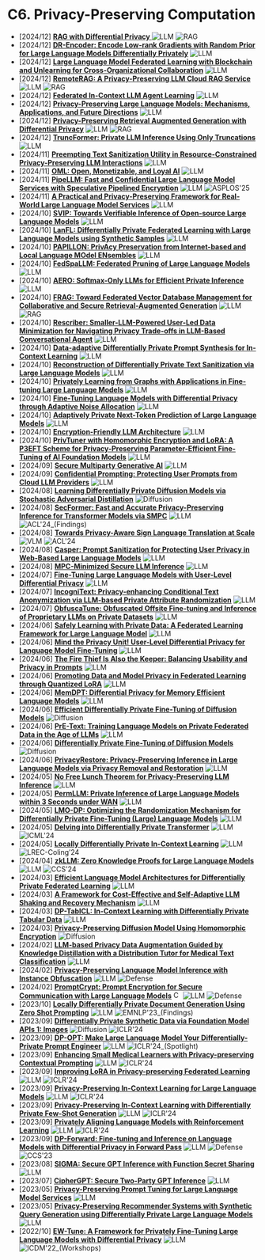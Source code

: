 # C6. Privacy-Preserving Computation
- [2024/12] **[RAG with Differential Privacy ](https://arxiv.org/abs/2412.19291)** ![LLM](https://img.shields.io/badge/LLM-589cf4) ![RAG](https://img.shields.io/badge/RAG-87b800)
- [2024/12] **[DR-Encoder: Encode Low-rank Gradients with Random Prior for Large Language Models Differentially Privately](https://arxiv.org/abs/2412.17053)** ![LLM](https://img.shields.io/badge/LLM-589cf4)
- [2024/12] **[Large Language Model Federated Learning with Blockchain and Unlearning for Cross-Organizational Collaboration](https://arxiv.org/abs/2412.13551)** ![LLM](https://img.shields.io/badge/LLM-589cf4)
- [2024/12] **[RemoteRAG: A Privacy-Preserving LLM Cloud RAG Service](https://arxiv.org/abs/2412.12775)** ![LLM](https://img.shields.io/badge/LLM-589cf4) ![RAG](https://img.shields.io/badge/RAG-87b800)
- [2024/12] **[Federated In-Context LLM Agent Learning](https://arxiv.org/abs/2412.08054)** ![LLM](https://img.shields.io/badge/LLM-589cf4)
- [2024/12] **[Privacy-Preserving Large Language Models: Mechanisms, Applications, and Future Directions](https://arxiv.org/abs/2412.06113)** ![LLM](https://img.shields.io/badge/LLM-589cf4)
- [2024/12] **[Privacy-Preserving Retrieval Augmented Generation with Differential Privacy](https://arxiv.org/abs/2412.04697)** ![LLM](https://img.shields.io/badge/LLM-589cf4) ![RAG](https://img.shields.io/badge/RAG-87b800)
- [2024/12] **[TruncFormer: Private LLM Inference Using Only Truncations](https://arxiv.org/abs/2412.01042)** ![LLM](https://img.shields.io/badge/LLM-589cf4)
- [2024/11] **[Preempting Text Sanitization Utility in Resource-Constrained Privacy-Preserving LLM Interactions](https://arxiv.org/abs/2411.11521)** ![LLM](https://img.shields.io/badge/LLM-589cf4)
- [2024/11] **[OML: Open, Monetizable, and Loyal AI](https://arxiv.org/abs/2411.03887)** ![LLM](https://img.shields.io/badge/LLM-589cf4)
- [2024/11] **[PipeLLM: Fast and Confidential Large Language Model Services with Speculative Pipelined Encryption](https://arxiv.org/abs/2411.03357)** ![LLM](https://img.shields.io/badge/LLM-589cf4) ![ASPLOS'25](https://img.shields.io/badge/ASPLOS'25-f1b800)
- [2024/11] **[A Practical and Privacy-Preserving Framework for Real-World Large Language Model Services](https://arxiv.org/abs/2411.01471)** ![LLM](https://img.shields.io/badge/LLM-589cf4)
- [2024/10] **[SVIP: Towards Verifiable Inference of Open-source Large Language Models](https://arxiv.org/abs/2410.22307)** ![LLM](https://img.shields.io/badge/LLM-589cf4)
- [2024/10] **[LanFL: Differentially Private Federated Learning with Large Language Models using Synthetic Samples](https://arxiv.org/abs/2410.19114)** ![LLM](https://img.shields.io/badge/LLM-589cf4)
- [2024/10] **[PAPILLON: PrivAcy Preservation from Internet-based and Local Language MOdel ENsembles](https://arxiv.org/abs/2410.17127)** ![LLM](https://img.shields.io/badge/LLM-589cf4)
- [2024/10] **[FedSpaLLM: Federated Pruning of Large Language Models](https://arxiv.org/abs/2410.14852)** ![LLM](https://img.shields.io/badge/LLM-589cf4)
- [2024/10] **[AERO: Softmax-Only LLMs for Efficient Private Inference](https://arxiv.org/abs/2410.13060)** ![LLM](https://img.shields.io/badge/LLM-589cf4)
- [2024/10] **[FRAG: Toward Federated Vector Database Management for Collaborative and Secure Retrieval-Augmented Generation](https://arxiv.org/abs/2410.13272)** ![LLM](https://img.shields.io/badge/LLM-589cf4) ![RAG](https://img.shields.io/badge/RAG-87b800)
- [2024/10] **[Rescriber: Smaller-LLM-Powered User-Led Data Minimization for Navigating Privacy Trade-offs in LLM-Based Conversational Agent](https://arxiv.org/abs/2410.11876)** ![LLM](https://img.shields.io/badge/LLM-589cf4)
- [2024/10] **[Data-adaptive Differentially Private Prompt Synthesis for In-Context Learning](https://arxiv.org/abs/2410.12085)** ![LLM](https://img.shields.io/badge/LLM-589cf4)
- [2024/10] **[Reconstruction of Differentially Private Text Sanitization via Large Language Models](https://arxiv.org/abs/2410.12443)** ![LLM](https://img.shields.io/badge/LLM-589cf4)
- [2024/10] **[Privately Learning from Graphs with Applications in Fine-tuning Large Language Models](https://arxiv.org/abs/2410.08299)** ![LLM](https://img.shields.io/badge/LLM-589cf4)
- [2024/10] **[Fine-Tuning Language Models with Differential Privacy through Adaptive Noise Allocation](https://arxiv.org/abs/2410.02912)** ![LLM](https://img.shields.io/badge/LLM-589cf4)
- [2024/10] **[Adaptively Private Next-Token Prediction of Large Language Models](https://arxiv.org/abs/2410.02016)** ![LLM](https://img.shields.io/badge/LLM-589cf4)
- [2024/10] **[Encryption-Friendly LLM Architecture](https://arxiv.org/abs/2410.02486)** ![LLM](https://img.shields.io/badge/LLM-589cf4)
- [2024/10] **[PrivTuner with Homomorphic Encryption and LoRA: A P3EFT Scheme for Privacy-Preserving Parameter-Efficient Fine-Tuning of AI Foundation Models](https://arxiv.org/abs/2410.00433)** ![LLM](https://img.shields.io/badge/LLM-589cf4)
- [2024/09] **[Secure Multiparty Generative AI](https://arxiv.org/abs/2409.19120)** ![LLM](https://img.shields.io/badge/LLM-589cf4)
- [2024/09] **[Confidential Prompting: Protecting User Prompts from Cloud LLM Providers](https://arxiv.org/abs/2409.19134)** ![LLM](https://img.shields.io/badge/LLM-589cf4)
- [2024/08] **[Learning Differentially Private Diffusion Models via Stochastic Adversarial Distillation](https://arxiv.org/abs/2408.14738)** ![Diffusion](https://img.shields.io/badge/Diffusion-a99cf4)
- [2024/08] **[SecFormer: Fast and Accurate Privacy-Preserving Inference for Transformer Models via SMPC](https://aclanthology.org/2024.findings-acl.790/)** ![LLM](https://img.shields.io/badge/LLM-589cf4) ![ACL'24_(Findings)](https://img.shields.io/badge/ACL'24_(Findings)-f1b800)
- [2024/08] **[Towards Privacy-Aware Sign Language Translation at Scale](https://aclanthology.org/2024.acl-long.467/)** ![VLM](https://img.shields.io/badge/VLM-c7688b) ![ACL'24](https://img.shields.io/badge/ACL'24-f1b800)
- [2024/08] **[Casper: Prompt Sanitization for Protecting User Privacy in Web-Based Large Language Models](https://arxiv.org/abs/2408.07004)** ![LLM](https://img.shields.io/badge/LLM-589cf4)
- [2024/08] **[MPC-Minimized Secure LLM Inference](https://arxiv.org/abs/2408.03561)** ![LLM](https://img.shields.io/badge/LLM-589cf4)
- [2024/07] **[Fine-Tuning Large Language Models with User-Level Differential Privacy](https://arxiv.org/abs/2407.07737)** ![LLM](https://img.shields.io/badge/LLM-589cf4)
- [2024/07] **[IncogniText: Privacy-enhancing Conditional Text Anonymization via LLM-based Private Attribute Randomization](https://arxiv.org/abs/2407.02956)** ![LLM](https://img.shields.io/badge/LLM-589cf4)
- [2024/07] **[ObfuscaTune: Obfuscated Offsite Fine-tuning and Inference of Proprietary LLMs on Private Datasets](https://arxiv.org/abs/2407.02960)** ![LLM](https://img.shields.io/badge/LLM-589cf4)
- [2024/06] **[Safely Learning with Private Data: A Federated Learning Framework for Large Language Model](https://arxiv.org/abs/2406.14898)** ![LLM](https://img.shields.io/badge/LLM-589cf4)
- [2024/06] **[Mind the Privacy Unit! User-Level Differential Privacy for Language Model Fine-Tuning](https://arxiv.org/abs/2406.14322)** ![LLM](https://img.shields.io/badge/LLM-589cf4)
- [2024/06] **[The Fire Thief Is Also the Keeper: Balancing Usability and Privacy in Prompts](https://arxiv.org/abs/2406.14318)** ![LLM](https://img.shields.io/badge/LLM-589cf4)
- [2024/06] **[Promoting Data and Model Privacy in Federated Learning through Quantized LoRA](https://arxiv.org/abs/2406.10976)** ![LLM](https://img.shields.io/badge/LLM-589cf4)
- [2024/06] **[MemDPT: Differential Privacy for Memory Efficient Language Models](https://arxiv.org/abs/2406.11087)** ![LLM](https://img.shields.io/badge/LLM-589cf4)
- [2024/06] **[Efficient Differentially Private Fine-Tuning of Diffusion Models](https://arxiv.org/abs/2406.05257)** ![Diffusion](https://img.shields.io/badge/Diffusion-a99cf4)
- [2024/06] **[PrE-Text: Training Language Models on Private Federated Data in the Age of LLMs](https://arxiv.org/abs/2406.02958)** ![LLM](https://img.shields.io/badge/LLM-589cf4)
- [2024/06] **[Differentially Private Fine-Tuning of Diffusion Models](https://arxiv.org/abs/2406.01355)** ![Diffusion](https://img.shields.io/badge/Diffusion-a99cf4)
- [2024/06] **[PrivacyRestore: Privacy-Preserving Inference in Large Language Models via Privacy Removal and Restoration](https://arxiv.org/abs/2406.01394)** ![LLM](https://img.shields.io/badge/LLM-589cf4)
- [2024/05] **[No Free Lunch Theorem for Privacy-Preserving LLM Inference](https://arxiv.org/abs/2405.20681)** ![LLM](https://img.shields.io/badge/LLM-589cf4)
- [2024/05] **[PermLLM: Private Inference of Large Language Models within 3 Seconds under WAN](https://arxiv.org/abs/2405.18744)** ![LLM](https://img.shields.io/badge/LLM-589cf4)
- [2024/05] **[LMO-DP: Optimizing the Randomization Mechanism for Differentially Private Fine-Tuning (Large) Language Models](https://arxiv.org/abs/2405.18776)** ![LLM](https://img.shields.io/badge/LLM-589cf4)
- [2024/05] **[Delving into Differentially Private Transformer](https://arxiv.org/abs/2405.18194)** ![LLM](https://img.shields.io/badge/LLM-589cf4) ![ICML'24](https://img.shields.io/badge/ICML'24-f1b800)
- [2024/05] **[Locally Differentially Private In-Context Learning](https://arxiv.org/abs/2405.04032)** ![LLM](https://img.shields.io/badge/LLM-589cf4) ![LREC-Coling’24](https://img.shields.io/badge/LREC-Coling’24-f1b800)
- [2024/04] **[zkLLM: Zero Knowledge Proofs for Large Language Models](https://arxiv.org/abs/2404.16109)** ![LLM](https://img.shields.io/badge/LLM-589cf4) ![CCS'24](https://img.shields.io/badge/CCS'24-f1b800)
- [2024/03] **[Efficient Language Model Architectures for Differentially Private Federated Learning](https://arxiv.org/abs/2403.08100)** ![LLM](https://img.shields.io/badge/LLM-589cf4)
- [2024/03] **[A Framework for Cost-Effective and Self-Adaptive LLM Shaking and Recovery Mechanism](https://arxiv.org/abs/2403.07283)** ![LLM](https://img.shields.io/badge/LLM-589cf4)
- [2024/03] **[DP-TabICL: In-Context Learning with Differentially Private Tabular Data](https://arxiv.org/abs/2403.05681)** ![LLM](https://img.shields.io/badge/LLM-589cf4)
- [2024/03] **[Privacy-Preserving Diffusion Model Using Homomorphic Encryption](https://arxiv.org/abs/2403.05794)** ![Diffusion](https://img.shields.io/badge/Diffusion-a99cf4)
- [2024/02] **[LLM-based Privacy Data Augmentation Guided by Knowledge Distillation with a Distribution Tutor for Medical Text Classification](https://arxiv.org/abs/2402.16515)** ![LLM](https://img.shields.io/badge/LLM-589cf4)
- [2024/02] **[Privacy-Preserving Language Model Inference with Instance Obfuscation](https://arxiv.org/abs/2402.08227)** ![LLM](https://img.shields.io/badge/LLM-589cf4) ![Defense](https://img.shields.io/badge/Defense-87b800)
- [2024/02] **[PromptCrypt: Prompt Encryption for Secure Communication with Large Language Models](https://arxiv.org/abs/2402.05868)** [<img src="https://github.com/FortAwesome/Font-Awesome/blob/6.x/svgs/brands/github.svg" alt="Code" width="15" height="15">](https://github.com/agiresearch/PromptCrypt) ![LLM](https://img.shields.io/badge/LLM-589cf4) ![Defense](https://img.shields.io/badge/Defense-87b800)
- [2023/10] **[Locally Differentially Private Document Generation Using Zero Shot Prompting](https://arxiv.org/abs/2310.16111)** ![LLM](https://img.shields.io/badge/LLM-589cf4) ![EMNLP'23_(Findings)](https://img.shields.io/badge/EMNLP'23_(Findings)-f1b800)
- [2023/09] **[Differentially Private Synthetic Data via Foundation Model APIs 1: Images](https://openreview.net/forum?id=YEhQs8POIo)** ![Diffusion](https://img.shields.io/badge/Diffusion-a99cf4) ![ICLR'24](https://img.shields.io/badge/ICLR'24-f1b800)
- [2023/09] **[DP-OPT: Make Large Language Model Your Differentially-Private Prompt Engineer](https://openreview.net/forum?id=Ifz3IgsEPX)** ![LLM](https://img.shields.io/badge/LLM-589cf4) ![ICLR'24_(Spotlight)](https://img.shields.io/badge/ICLR'24_(Spotlight)-f1b800)
- [2023/09] **[Enhancing Small Medical Learners with Privacy-preserving Contextual Prompting](https://openreview.net/forum?id=ztpy1gsUpT)** ![LLM](https://img.shields.io/badge/LLM-589cf4) ![ICLR'24](https://img.shields.io/badge/ICLR'24-f1b800)
- [2023/09] **[Improving LoRA in Privacy-preserving Federated Learning](https://openreview.net/forum?id=NLPzL6HWNl)** ![LLM](https://img.shields.io/badge/LLM-589cf4) ![ICLR'24](https://img.shields.io/badge/ICLR'24-f1b800)
- [2023/09] **[Privacy-Preserving In-Context Learning for Large Language Models](https://openreview.net/forum?id=x4OPJ7lHVU)** ![LLM](https://img.shields.io/badge/LLM-589cf4) ![ICLR'24](https://img.shields.io/badge/ICLR'24-f1b800)
- [2023/09] **[Privacy-Preserving In-Context Learning with Differentially Private Few-Shot Generation](https://openreview.net/forum?id=oZtt0pRnOl)** ![LLM](https://img.shields.io/badge/LLM-589cf4) ![ICLR'24](https://img.shields.io/badge/ICLR'24-f1b800)
- [2023/09] **[Privately Aligning Language Models with Reinforcement Learning](https://openreview.net/forum?id=3d0OmYTNui)** ![LLM](https://img.shields.io/badge/LLM-589cf4) ![ICLR'24](https://img.shields.io/badge/ICLR'24-f1b800)
- [2023/09] **[DP-Forward: Fine-tuning and Inference on Language Models with Differential Privacy in Forward Pass](https://arxiv.org/abs/2309.06746)** ![LLM](https://img.shields.io/badge/LLM-589cf4) ![Defense](https://img.shields.io/badge/Defense-87b800) ![CCS'23](https://img.shields.io/badge/CCS'23-f1b800)
- [2023/08] **[SIGMA: Secure GPT Inference with Function Secret Sharing](https://eprint.iacr.org/2023/1269)** ![LLM](https://img.shields.io/badge/LLM-589cf4)
- [2023/07] **[CipherGPT: Secure Two-Party GPT Inference](https://eprint.iacr.org/2023/1147)** ![LLM](https://img.shields.io/badge/LLM-589cf4)
- [2023/05] **[Privacy-Preserving Prompt Tuning for Large Language Model Services](https://arxiv.org/abs/2305.06212)** ![LLM](https://img.shields.io/badge/LLM-589cf4)
- [2023/05] **[Privacy-Preserving Recommender Systems with Synthetic Query Generation using Differentially Private Large Language Models](https://arxiv.org/abs/2305.05973)** ![LLM](https://img.shields.io/badge/LLM-589cf4)
- [2022/10] **[EW-Tune: A Framework for Privately Fine-Tuning Large Language Models with Differential Privacy](https://arxiv.org/abs/2210.15042)** ![LLM](https://img.shields.io/badge/LLM-589cf4) ![ICDM'22_(Workshops)](https://img.shields.io/badge/ICDM'22_(Workshops)-f1b800)
